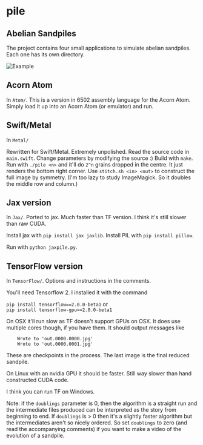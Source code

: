 # pile

Abelian Sandpiles
-----------------

The project contains four small applications to simulate abelian sandpiles.
Each one has its own directory.

![Example](xxx.28.png)

Acorn Atom
----------
In `Atom/`.
This is a version in 6502 assembly language for the Acorn Atom.
Simply load it up into an Acorn Atom (or emulator) and run.

Swift/Metal
-----------
In `Metal/`

Rewritten for Swift/Metal.
Extremely unpolished. Read the source code in `main.swift`. Change parameters by modifying the source :)
Build with `make`.
Run with `./pile <n>` and it'll do `2^n` grains dropped in the centre.
It just renders the bottom right corner.
Use `stitch.sh <in> <out>` to construct the full image by symmetry.
(I'm too lazy to study ImageMagick. So it doubles the middle row and column.)

Jax version
-----------
In `Jax/`.
Ported to jax. Much faster than TF version.
I think it's still slower than raw CUDA.

Install jax with `pip install jax jaxlib`.
Install PIL with `pip install pillow`.

Run with `python jaxpile.py`.

TensorFlow version
------------------
In `TensorFlow/`.
Options and instructions in the comments.

You'll need Tensorflow 2. I installed it with the command

  `pip install tensorflow==2.0.0-beta1`
or  
  `pip install tensorflow-gpu==2.0.0-beta1`
  
On OSX it'll run slow as TF doesn't support GPUs on OSX.
It does use multiple cores though, if you have them.
It should output messages like
```
    Wrote to 'out.0000.0000.jpg'
    Wrote to 'out.0000.0001.jpg'
```
These are checkpoints in the process. The last image is the final reduced sandpile.

On Linux with an nvidia GPU it should be faster.
Still way slower than hand constructed CUDA code.

I think you can run TF on Windows.

Note: if the `doublings` parameter is 0, then the algorithm is a straight run and the intermediate files produced can be interpreted as the story from beginning to end. If `doublings` is > 0 then it's a slightly faster algorithm but the intermediates aren't so nicely ordered. So set `doublings` to zero (and read the accompanying comments) if you want to make a video of the evolution of a sandpile.
